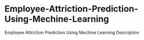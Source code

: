 # Employee-Attriction-Prediction-Using-Mechine-Learning
Employee Attriction Prediction Using Mechine Learning Description
